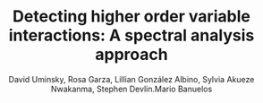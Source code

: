 ---
paperId: 11
author: David Uminsky, Rosa Garza, Lillian González Albino, Sylvia Akueze Nwakanma, Stephen Devlin.Mario Banuelos
publicationauthor: Uminsky, D. et al.
title: "Detecting higher order variable interactions: A spectral analysis approach"
pdf: Oral_David_Umisnky.pdf
slide: Slide_David_Uminsky.pdf
poster: --
alt: --
type: Oral & Poster
topic: Machine Learning Methods
link: --
conference: neurips
year: 2018
tags: neurips-2018-op
location: Montreal, Canada
---